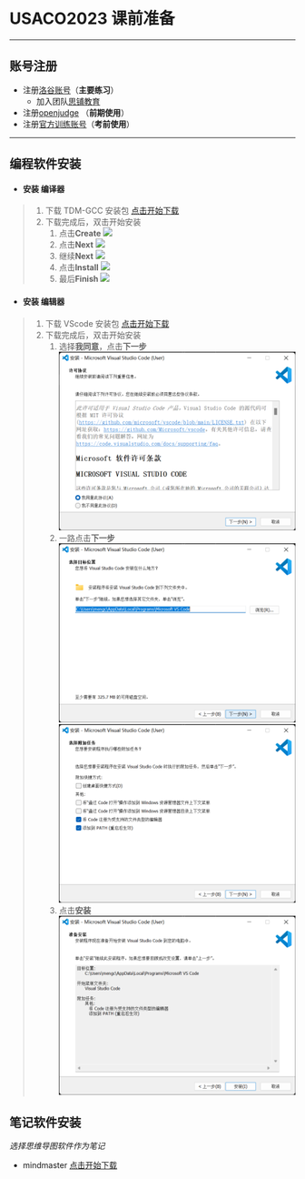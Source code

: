 # USACO2023 课前准备
---
## 账号注册
- 注册[洛谷账号](https://www.luogu.com.cn/)（**主要练习**）
   - 加入团队[思铺教育](https://www.luogu.com.cn/team/36943)
- 注册[openjudge](http://noi.openjudge.cn/) （**前期使用**）
- 注册[官方训练账号](https://train.usaco.org/)（**考前使用**）
---
## 编程软件安装
- #### 安装 **编译器**
> 1. 下载 TDM-GCC 安装包 [点击开始下载](https://lestore.lenovo.com/detail/L101412) 
> 2. 下载完成后，双击开始安装
>     1. 点击**Create** ![](https://raw.githubusercontent.com/mengchuiru/download/master/image/TDM-GCC1.png)
>     2. 点击**Next** ![](https://raw.githubusercontent.com/mengchuiru/download/master/image/TDM-GCC2.png)
>     3. 继续**Next** ![](https://raw.githubusercontent.com/mengchuiru/download/master/image/TDM-GCC3.png)
>     4. 点击**Install** ![](https://raw.githubusercontent.com/mengchuiru/download/master/image/TDM-GCC4.png)
>     5. 最后**Finish** ![](https://raw.githubusercontent.com/mengchuiru/download/master/image/TDM-GCC5.png)
>    
- #### 安装 **编辑器**
> 1. 下载 VScode 安装包 [点击开始下载](https://lestore.lenovo.com/detail/22856)
> 2. 下载完成后，双击开始安装
>     1. 选择**我同意**，点击**下一步**  ![](picture/vscode1.png)
>     2. 一路点击**下一步**  ![](picture/vscode2.png)  ![](picture/vscode3.png)
>     3. 点击**安装**  
> ![](picture/vscode4.png)

## 笔记软件安装
   *选择思维导图软件作为笔记*
- mindmaster [点击开始下载](https://www.edrawsoft.cn/mindmaster/)
